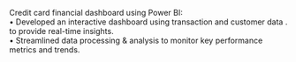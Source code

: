 Credit card financial dashboard using Power BI:<br>
• Developed an interactive dashboard using
transaction and customer data .
to provide real-time insights.<br>
• Streamlined data processing & analysis to monitor
key performance metrics and trends.
